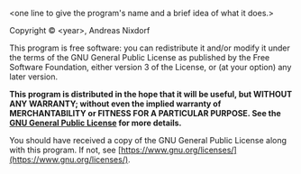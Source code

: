 <one line to give the program's name and a brief idea of what it does.>

Copyright &copy; &lt;year&gt;, Andreas Nixdorf

This program is free software: you can redistribute it and/or modify
it under the terms of the GNU General Public License as published by
the Free Software Foundation, either version 3 of the License, or
(at your option) any later version.

**This program is distributed in the hope that it will be useful,
but WITHOUT ANY WARRANTY; without even the implied warranty of
MERCHANTABILITY or FITNESS FOR A PARTICULAR PURPOSE.  See the
[GNU General Public License](LICENSE.md) for more details.**

You should have received a copy of the GNU General Public License
along with this program.  If not, see [https://www.gnu.org/licenses/](https://www.gnu.org/licenses/).
